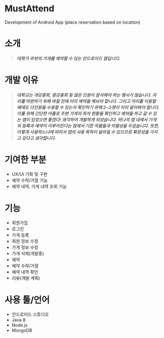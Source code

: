 # MustAttend
Development of Android App (place reservation based on location)

# 소개
> ##### 대학가 주변의 가게를 예약할 수 있는 안드로이드 앱입니다.


# 개발 이유
> ##### 대학교는 개강총회, 종강총회 등 많은 인원이 참석해야 하는 행사가 많습니다. 자리를 마련하기 위해 며칠 전에 미리 예약을 해놔야 합니다. 그리고 자리를 이동할 때에도 다인원을 수용할 수 있는지 확인하기 위해 2~3명이 미리 알아봐야 합니다. 이를 위해 간단한 어플로 주변 가게의 좌석 현황을 확인하고 예약을 하고 갈 수 있는 앱이 있었으면 좋겠다! 생각하여 개발하게 되었습니다. 하나의 앱 내에서 가게의 등록과 예약이 이루어진다는 점에서 기존 작품들과 차별성을 두었습니다. 또한, 어떻게 사용하느냐에 따라서 앱의 사용 목적이 달라질 수 있으므로 확장성을 가지고 있다고 생각합니다. 


# 기여한 부분
+ UX/UI 기획 및 구현
+ 예약 수락/거절 기능
+ 예약 내역, 가게 내역 조회 기능



# 기능
+ 회원가입 
+ 로그인
+ 가게 등록
+ 회원 정보 수정
+ 가게 정보 수정
+ 가게 삭제(개발중)
+ 예약
+ 예약 수락/거절
+ 예약 내역 확인
+ 리뷰(개발 계획)



# 사용 툴/언어
+ 안드로이드 스튜디오
+ Java 8
+ Node.js
+ MongoDB
